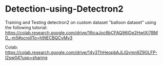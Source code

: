 # Detection-using-Detectron2
Training and Testing detectron2 on custom dataset "balloon dataset" using the following tutorial: https://colab.research.google.com/drive/16jcaJoc6bCFAQ96jDe2HwtXj7BMD_-m5#scrollTo=h9tECBQCvMv3 

Colab: https://colab.research.google.com/drive/14y3ThHeopbAJLiQymn9Z9GLFP-l2sw04?usp=sharing
